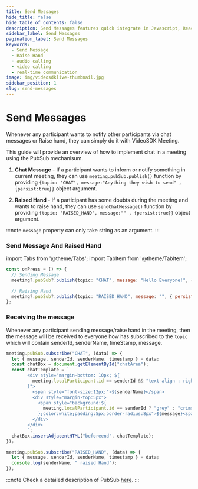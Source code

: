 ```yaml
---
title: Send Messages
hide_title: false
hide_table_of_contents: false
description: Send Messages features quick integrate in Javascript, React JS, Android, IOS, React Native, Flutter with Video SDK to add live video & audio conferencing to your applications.
sidebar_label: Send Messages
pagination_label: Send Messages
keywords:
  - Send Message
  - Raise Hand
  - audio calling
  - video calling
  - real-time communication
image: img/videosdklive-thumbnail.jpg
sidebar_position: 1
slug: send-messages
---
```


# Send Messages

Whenever any participant wants to notify other participants via chat messages or Raise hand, they can simply do it with VideoSDK Meeting.

This guide will provide an overview of how to implement chat in a meeting using the PubSub mechanisum.

1. **Chat Message** - If a participant wants to inform or notify something in current meeting, they can use `meeting.pubSub.publish()` function by providing `{topic: 'CHAT', message:"Anything they wish to send" , {persist:true}}` object argument.

2. **Raised Hand** - If a participant has some doubts during the meeting and wants to raise hand, they can use `sendChatMessage()` function by providing `{topic: 'RAISED_HAND', message:"" , {persist:true}}` object argument.

:::note
`message` property can only take string as an argument.
:::

### Send Message And Raised Hand

import Tabs from '@theme/Tabs';
import TabItem from '@theme/TabItem';

```js
const onPress = () => {
  // Sending Message
  meeting?.pubSub?.publish(topic: "CHAT", message: "Hello Everyone!", { persist: true })

  // Raising Hand
  meeting?.pubSub?.publish(topic: "RAISED_HAND", message: "", { persist: false })
};
```

### Receiving the message

Whenever any participant sending message/raise hand in the meeting, then the message will be received to everyone how has subscribed to the `topic` which will contain senderId, senderName, timeStamp, message.

```js
meeting.pubSub.subscribe("CHAT", (data) => {
  let { message, senderId, senderName, timestamp } = data;
  const chatBox = document.getElementById("chatArea");
  const chatTemplate = `
        <div style="margin-bottom: 10px; ${
          meeting.localParticipant.id == senderId && "text-align : right"
        }">
          <span style="font-size:12px;">${senderName}</span>
          <div style="margin-top:5px">
            <span style="background:${
              meeting.localParticipant.id == senderId ? "grey" : "crimson"
            };color:white;padding:5px;border-radius:8px">${message}<span>
          </div>
        </div>
        `;
  chatBox.insertAdjacentHTML("beforeend", chatTemplate);
});

meeting.pubSub.subscribe("RAISED_HAND", (data) => {
  let { message, senderId, senderName, timestamp } = data;
  console.log(senderName, " raised Hand");
});
```

:::note
Check a detailed description of PubSub [here](./pubsub.md).
:::
